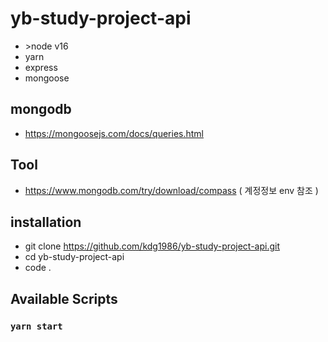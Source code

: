# yb-study-project-api

- \>node v16
- yarn
- express
- mongoose

## mongodb

- https://mongoosejs.com/docs/queries.html

## Tool

- https://www.mongodb.com/try/download/compass ( 계정정보 env 참조 )

## installation

- git clone https://github.com/kdg1986/yb-study-project-api.git
- cd yb-study-project-api
- code .

## Available Scripts

### `yarn start`
